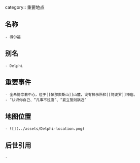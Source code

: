 category:: 重要地点
## 名称
	- 得尔福
## 别名
	- Delphi
## 重要事件
	- 全希腊宗教中心，位于[[帕那索斯山]]山麓，设有神示所和[[阿波罗]]神庙。
	- “认识你自己、“凡事不过度”、“妄立誓则祸近”
## 地图位置
	- ![](../assets/Delphi-location.png)
## 后世引用
	-
